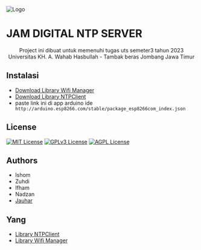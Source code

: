 ![Logo](https://dev-to-uploads.s3.amazonaws.com/uploads/articles/th5xamgrr6se0x5ro4g6.png)

# JAM DIGITAL NTP SERVER

<center>Project ini dibuat untuk memenuhi tugas uts semeter3 tahun 2023  Universitas KH. A. Wahab Hasbullah - Tambak beras Jombang Jawa Timur</center>

## Instalasi

- [Download Library Wifi Manager](https://github.com/tzapu/WiFiManager)
- [Download Library NTPClient](https://github.com/arduino-libraries/NTPClient)
- paste link ini di app arduino ide `
http://arduino.esp8266.com/stable/package_esp8266com_index.json`

## License

[![MIT License](https://img.shields.io/badge/License-MIT-green.svg)](https://choosealicense.com/licenses/mit/)
[![GPLv3 License](https://img.shields.io/badge/License-GPL%20v3-yellow.svg)](https://opensource.org/licenses/)
[![AGPL License](https://img.shields.io/badge/license-AGPL-blue.svg)](http://www.gnu.org/licenses/agpl-3.0)

## Authors

- Ishom
- Zuhdi
- Ifham
- Nadzan
- [Jauhar](https://www.github.com/jauhar-imtikhan)

## Yang 

- [Library NTPClient](https://github.com/arduino-libraries/NTPClient)
- [Library Wifi Manager](https://github.com/tzapu/WiFiManager)
